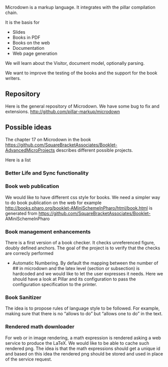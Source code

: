 Microdown is a markup language. It integrates with the pillar
compilation chain.

It is the basis for
- Slides 
- Books in PDF
- Books on the web
- Documentation 
- Web page generation

We will learn about the Visitor, document model, optionally parsing.

We want to improve the testing of the books and the support for the book writers.

## Repository

 Here is the general repository of Microdown.
We have some bug to fix and extensions.
	http://github.com/pillar-markup/microdown



## Possible ideas

The chapter 17 on Microdown in the book https://github.com/SquareBracketAssociates/Booklet-AdvancedMicroProjects describes different possible projects.

Here is a list

### Better Life and Sync functionality



### Book web publication

We would like to have different css style for books. We need a simpler way to do book publication on the web
for example http://books.pharo.org/booklet-AMiniSchemeInPharo/html/book.html is generated from https://github.com/SquareBracketAssociates/Booklet-
AMiniSchemeInPharo


### Book management enhancements

There is a first version of a book checker. It checks unreferenced figure, doubly defined anchors. The goal of the project is to verify that the checks are correcly
performed

- Automatic Numbering. By default the mapping between the number of ## in microdown and the latex level (section or subsection) is hardcoded and we would like to let the user expresses it needs. Here we should have a look at Pillar and its configuration to pass the configuration specification to the printer. 

### Book Sanitizer

The idea is to propose rules of language style to be followed. For example, making sure that there is no
“allows to do” but “allows one to do” in the text. 

### Rendered math downloader

For web or in image rendering,  a math expression is rendered asking a web service to produce the LaTeX.  We would like to be able to cache such rendered png. The idea is that the math expressions should get a unique id and based on this idea the rendered png should be stored and used in place of the service request.